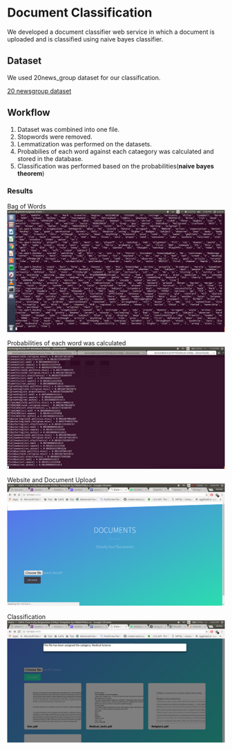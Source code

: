 # Document Classification

We developed a document classifier web service in which a document is uploaded and is classified using naive bayes classifier.  

## Dataset
We used 20news_group dataset for our classification.

[20 newsgroup dataset](http://qwone.com/~jason/20Newsgroups/)

## Workflow

1. Dataset was combined  into one file.
1. Stopwords were removed.
1. Lemmatization was performed on the datasets.
1. Probabilies of each word against each cataegory was calculated and stored in the database.
1. Classification was performed based on the probabilities(**naive bayes theorem**) 


### Results

Bag of Words 
![](https://github.com/Gitesh-Narula/naive-bayes-classifier-/blob/master/Results/Bag%20of%20words.png)


Probabilities of each word was calculated
![](https://github.com/Gitesh-Narula/naive-bayes-classifier-/blob/master/Results/Probabilites.png)


Website and Document Upload
![](https://github.com/Gitesh-Narula/naive-bayes-classifier-/blob/master/Results/Website.png)


Classification
![](https://github.com/Gitesh-Narula/naive-bayes-classifier-/blob/master/Results/Classification.png?raw=true)
